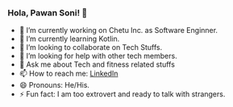 ### Hola, Pawan Soni! 👋

- 🔭 I’m currently working on Chetu Inc. as Software Enginner.
- 🌱 I’m currently learning Kotlin.
- 👯 I’m looking to collaborate on Tech Stuffs.
- 🤔 I’m looking for help with other tech members.
- 💬 Ask me about Tech and fitness related stuffs
- 📫 How to reach me: [LinkedIn](https://www.linkedin.com/in/pawan-soni-237356ab/)
- 😄 Pronouns: He/His.
- ⚡ Fun fact: I am too extrovert and ready to talk with strangers.

